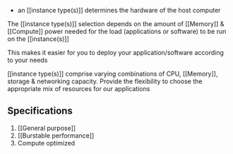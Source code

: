 - an [[instance type(s)]] determines the hardware of the host computer

The [[instance type(s)]] selection depends on the amount of [[Memory]] & [[Compute]] power needed for the load (applications or software) to be run on the [[instance(s)]]

This makes it easier for you to deploy your application/software according to your needs

[[instance type(s)]] comprise varying combinations of CPU, [[Memory]], storage & networking capacity. Provide the flexibility to choose the appropriate mix of resources for our applications
## Specifications
1. [[General purpose]]
2. [[Burstable performance]]
3. Compute optimized
